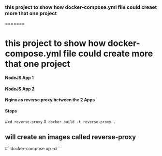 ### this project to show how docker-compose.yml file could creaet more that one project 
=======
# this project to show how docker-compose.yml file could create more that one project 

#### NodeJS App 1 
#### NodeJS App 2
#### Nginx as reverse proxy between the 2 Apps 



#### Steps 
#``cd reverse-proxy``
#`` docker build -t reverse-proxy .``

## will create an images called reverse-proxy
#``docker-compose up -d ```
